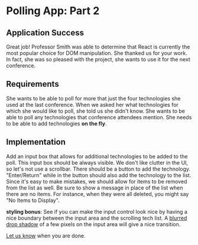 # Polling App: Part 2

## Application Success

Great job! Professor Smith was able to determine that React is currently the most popular choice for DOM manipulation. She thanked us for your work. In fact, she was so pleased with the project, she wants to use it for the next conference.

## Requirements

She wants to be able to poll for more that just the four technologies she used at the last conference. When we asked her what technologies for which she would like to poll, she told us she didn't know. She wants to be able to poll any technologies that conference attendees mention. She needs to be able to add technologies **on the fly**.

## Implementation

Add an input box that allows for additional technologies to be added to the poll. This input box should be always visible. We don't like clutter in the UI, so let's not use a scrollbar. There should be a button to add the technology. "Enter/Return" while in the button should also add the technology to the list. Since it's easy to make mistakes, we should allow for items to be removed from the list as well. Be sure to show a message in place of the list when there are no items. For instance, when they were all deleted, you might say "No Items to Display".

**styling bonus**:
See if you can make the input control look nice by having a nice boundary between the input area and the scrolling tech list. A [blurred drop shadow](https://www.w3schools.com/css/css3_shadows.asp) of a few pixels on the input area will give a nice transition.

[Let us know](https://github.com/un-loop/PollProject/blob/master/PART3.md) when you are done.

